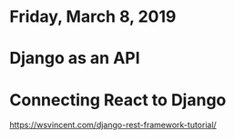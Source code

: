 Friday, March 8, 2019
====================
# Django as an API
# Connecting React to Django

https://wsvincent.com/django-rest-framework-tutorial/